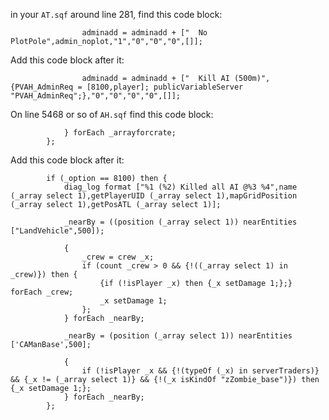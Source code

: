 in your `AT.sqf` around line 281, find this code block:
```sqf
				adminadd = adminadd + ["  No PlotPole",admin_noplot,"1","0","0","0",[]];
```

Add this code block after it:
```sqf
				adminadd = adminadd + ["  Kill AI (500m)",{PVAH_AdminReq = [8100,player]; publicVariableServer "PVAH_AdminReq";},"0","0","0","0",[]];
```

On line 5468 or so of `AH.sqf` find this code block:
```sqf
			} forEach _arrayforcrate;
		};
```

Add this code block after it:
```sqf
		if (_option == 8100) then {
			diag_log format ["%1 (%2) Killed all AI @%3 %4",name (_array select 1),getPlayerUID (_array select 1),mapGridPosition (_array select 1),getPosATL (_array select 1)];

			_nearBy = ((position (_array select 1)) nearEntities ["LandVehicle",500]);

			{
				_crew = crew _x;
				if (count _crew > 0 && {!((_array select 1) in _crew)}) then {
					{if (!isPlayer _x) then {_x setDamage 1;};} forEach _crew;
					_x setDamage 1;
				};
			} forEach _nearBy;

			_nearBy = (position (_array select 1)) nearEntities ['CAManBase',500];

			{
				if (!isPlayer _x && {!(typeOf (_x) in serverTraders)} && {_x != (_array select 1)} && {!(_x isKindOf "zZombie_base")}) then {_x setDamage 1;};
			} forEach _nearBy;
		};
```
